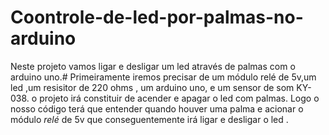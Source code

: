 # Coontrole-de-led-por-palmas-no-arduino
Neste projeto vamos ligar e desligar um led através de palmas com o arduino uno.#
Primeiramente iremos precisar de um módulo relé de 5v,um led ,um resisitor de 220 ohms , um arduino uno, e um sensor de som KY-038.
o projeto irá constituir de acender e apagar o led com palmas. Logo o nosso código terá que entender quando houver uma palma e acionar o módulo *relé* de 5v que conseguentemente irá ligar e desligar o led .
